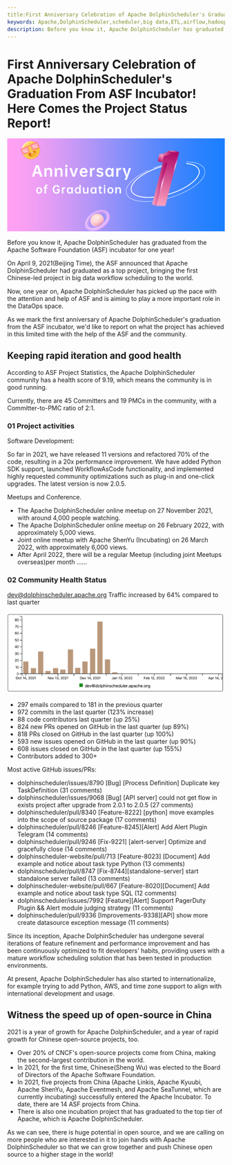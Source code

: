 ```yaml
---
title:First Anniversary Celebration of Apache DolphinScheduler's Graduation From ASF Incubator! Here Comes the Project Status Report!
keywords: Apache,DolphinScheduler,scheduler,big data,ETL,airflow,hadoop,orchestration,dataops,Meetup
description: Before you know it, Apache DolphinScheduler has graduated from the Apache Software Foundation (ASF) incubator for one year!
---
```

# First Anniversary Celebration of Apache DolphinScheduler's Graduation From ASF Incubator! Here Comes the Project Status Report!

<div align=center>

<img src="/img/2022-4-14/3.png"/>

</div>

Before you know it, Apache DolphinScheduler has graduated from the Apache Software Foundation (ASF) incubator for one year!

On April 9, 2021(Beijing Time), the ASF announced that Apache DolphinScheduler had graduated as a top project, bringing the first Chinese-led project in big data workflow scheduling to the world.

Now, one year on, Apache DolphinScheduler has picked up the pace with the attention and help of ASF and is aiming to play a more important role in the DataOps space.

As we mark the first anniversary of Apache DolphinScheduler's graduation from the ASF incubator, we'd like to report on what the project has achieved in this limited time with the help of the ASF and the community.

## Keeping rapid iteration and good health

According to ASF Project Statistics, the Apache DolphinScheduler community has a health score of 9.19, which means the community is in good running.

Currently, there are 45 Committers and 19 PMCs in the community, with a Committer-to-PMC ratio of 2:1.

### 01 Project activities

Software Development:

So far in 2021, we have released 11 versions and refactored 70% of the code, resulting in a 20x performance improvement. We have added Python SDK support, launched WorkflowAsCode functionality, and implemented highly requested community optimizations such as plug-in and one-click upgrades. The latest version is now 2.0.5.


Meetups and Conference.

* The Apache DolphinScheduler online meetup on 27 November 2021, with around 4,000 people watching.
* The Apache DolphinScheduler online meetup on 26 February 2022, with approximately 5,000 views.
* Joint online meetup with Apache ShenYu (Incubating) on 26 March 2022, with approximately 6,000 views.
* After April 2022, there will be a regular Meetup (including joint Meetups overseas)per month ......


### 02 Community Health Status


dev@dolphinscheduler.apache.org Traffic increased by 64% compared to last quarter

<div align=center>

<img src="/img/2022-4-14/2.png"/>

</div>

* 297 emails compared to 181 in the previous quarter
* 972 commits in the last quarter (123% increase)
* 88 code contributors last quarter (up 25%)
* 824 new PRs opened on GitHub in the last quarter (up 89%)
* 818 PRs closed on GitHub in the last quarter (up 100%)
* 593 new issues opened on GitHub in the last quarter (up 90%)
* 608 issues closed on GitHub in the last quarter (up 155%)
* Contributors added to 300+

Most active GitHub issues/PRs:

* dolphinscheduler/issues/8790 [Bug] [Process Definition] Duplicate key TaskDefinition (31 comments)
* dolphinscheduler/issues/9068 [Bug] [API server] could not get flow in exists project after upgrade from 2.0.1 to 2.0.5 (27 comments)
* dolphinscheduler/pull/8340 [Feature-8222] [python] move examples into the scope of source package (17 comments)
* dolphinscheduler/pull/8246 [Feature-8245][Alert] Add Alert Plugin Telegram (14 comments)
* dolphinscheduler/pull/9246 [Fix-9221] [alert-server] Optimize and gracefully close (14 comments)
* dolphinscheduler-website/pull/713 [Feature-8023] [Document] Add example and notice about task type Python (13 comments)
* dolphinscheduler/pull/8747 [Fix-8744][standalone-server] start standalone server failed (13 comments)
* dolphinscheduler-website/pull/667 [Feature-8020][Document] Add example and notice about task type SQL (12 comments)
* dolphinscheduler/issues/7992 [Feature][Alert] Support PagerDuty Plugin && Alert module judging strategy (11 comments)
* dolphinscheduler/pull/9336 [Improvements-9338][API] show more create datasource exception message (11 comments)

Since its inception, Apache DolphinScheduler has undergone several iterations of feature refinement and performance improvement and has been continuously optimized to fit developers' habits, providing users with a mature workflow scheduling solution that has been tested in production environments.

At present, Apache DolphinScheduler has also started to internationalize, for example trying to add Python, AWS, and time zone support to align with international development and usage.

## Witness the speed up of open-source  in China

2021 is a year of growth for Apache DolphinScheduler, and a year of rapid growth for Chinese open-source projects, too.

* Over 20% of CNCF's open-source projects come from China, making the second-largest contribution in the world.
* In 2021, for the first time,  Chinese(Sheng Wu) was elected to the Board of Directors of the Apache Software Foundation.
* In 2021, five projects from China (Apache Linkis, Apache Kyuubi, Apache ShenYu, Apache Eventmesh, and Apache SeaTunnel, which are currently incubating) successfully entered the Apache Incubator. To date, there are 14 ASF projects from China.
* There is also one incubation project that has graduated to the top tier of Apache, which is Apache DolphinScheduler.

As we can see, there is huge potential in open source, and we are calling on more people who are interested in it to join hands with Apache DolphinScheduler so that we can grow together and push Chinese open source to a higher stage in the world!
